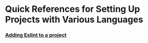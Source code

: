 # Quick References for Setting Up Projects with Various Languages

### [Adding Eslint to a project](eslint.md)
